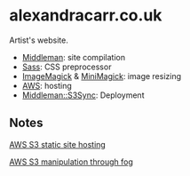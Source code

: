 # alexandracarr.co.uk

Artist's website.

* [Middleman](https://github.com/middleman/middleman): site compilation
* [Sass](https://github.com/sass/sass): CSS preprocessor
* [ImageMagick](http://www.imagemagick.org/) &
  [MiniMagick](https://github.com/minimagick/minimagick): image resizing
* [AWS](http://aws.amazon.com/): hosting
* [Middleman::S3Sync](https://github.com/fredjean/middleman-s3_sync):
  Deployment

## Notes

[AWS S3 static site hosting](http://docs.aws.amazon.com/AmazonS3/latest/dev/website-hosting-custom-domain-walkthrough.html)

[AWS S3 manipulation through fog](http://fog.io/storage/)
